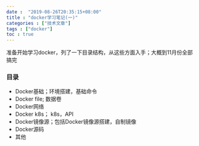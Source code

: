 ```yaml
---
date :  "2019-08-26T20:35:15+08:00" 
title : "docker学习笔记(一)" 
categories : ["技术文章"] 
tags : ["docker"] 
toc : true
---
```


准备开始学习docker，列了一下目录结构，从这些方面入手；大概到11月份全部搞完

### 目录

- Docker基础；环境搭建，基础命令
- Docker file; 数据卷
- Docker网络
- Docker k8s； k8s，API
- Docker镜像源；包括Docker镜像源搭建，自制镜像
- Docker源码
- 其他

